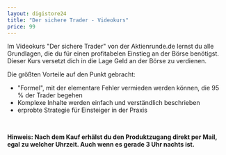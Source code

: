 ```yaml
---
layout: digistore24
title: "Der sichere Trader - Videokurs"
price: 99
---
```

<p>Im&#xA0;Videokurs &quot;Der sichere Trader&quot; von der Aktienrunde.de lernst du alle Grundlagen, die du f&#xFC;r einen profitabelen Einstieg an der B&#xF6;rse ben&#xF6;tigst. Dieser Kurs versetzt dich in die Lage Geld an der B&#xF6;rse zu verdienen.</p>
<p>Die gr&#xF6;&#xDF;ten Vorteile auf den Punkt gebracht:</p>
<ul><li>&quot;Formel&quot;, mit der elementare Fehler vermieden werden k&#xF6;nnen, die 95 % der Trader begehen</li>
<li>Komplexe Inhalte werden einfach und verst&#xE4;ndlich beschrieben</li>
<li>erprobte Strategie f&#xFC;r Einsteiger in der Praxis</li>
</ul><p>&#xA0;</p>
<p><strong>Hinweis: Nach dem Kauf erh&#xE4;lst du den Produktzugang&#xA0;direkt per Mail, egal zu welcher Uhrzeit. Auch wenn es gerade 3 Uhr nachts ist.</strong></p>
<p>&#xA0;</p>